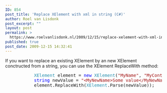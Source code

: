 ```yaml
---
ID: 854
post_title: 'Replace XElement with xml in string (C#)'
author: Roel van Lisdonk
post_excerpt: ""
layout: post
permalink: >
  https://www.roelvanlisdonk.nl/2009/12/15/replace-xelement-with-xml-in-string-c/
published: true
post_date: 2009-12-15 14:32:41
---
```

<p>If you want to replace an existing XElement by an new XElement conctructed from a string, you can use the XElement ReplaceWith method:</p>  <pre class="code"><span style="color: #2b91af">           XElement </span>element = <span style="color: blue">new </span><span style="color: #2b91af">XElement</span>(<span style="color: #a31515">&quot;MyName&quot;</span>, <span style="color: #a31515">&quot;MyContent&quot;</span>);
           <span style="color: blue">string </span>newValue = <span style="color: #a31515">&quot;&lt;MyNewName&gt;Some value&lt;/MyNewName&gt;&quot;</span>;
           element.ReplaceWith(<span style="color: #2b91af">XElement</span>.Parse(newValue));</pre>
<a href="http://11011.net/software/vspaste"></a>